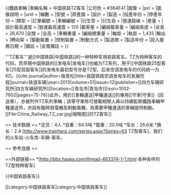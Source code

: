 {{鐵路車輛
|車輛名稱 = 中国铁路TZ客车
|公司色 = #364E41
|圖像 = 
|pxl = 
|圖像說明 =
|unit = 
|輛數 = 
|型號 =
|原產國 = 
|設計 = 
|製造 = 
|投產年份 = 
|停產年份 = 
|類型 = 
|訂單編號 = 
|車輛編號 = 
|衍生型 = 
|衍生自 = 
|營運路線 = 
|產量 = 
|設計最高速度 = 
|營運最高速度 = 120
|載客量 =
|編組載客量 = 
|編組長度 = 
|全長 = 26,670
|全闊 = 
|全高 = 
|車輛重量 = 
|編組總重量 = 
|軸距 = 
|軌距 = 1,435
|輸出 = 
|轉向架 = 
|驅動裝置 = 
|控制裝置 = 
|制動方式 = 
|製造商 = 
|製造年份 = 
|投入服務日期 = 
|備註 = 
|全寬備註 = 
}}

'''TZ客车'''是[[中国铁路|中国铁路]]的一种特种军用铁路客车。TZ为特种客车的代码，而早期中国铁路的[[发电车|发电车]]也编为TZ系列，用于[[中国铁路25型客车|25型双层客车]]的发电车最初型号亦是TZ型，后来空调发电车的代码统一为KD。<ref>{{cite journal|author=施青松|title=我国铁路空调发电车的发展历程|journal=铁道车辆|year=2013|volume=51|issue=12|publisher=[[四方车辆研究所|四方车辆研究所]]|location=[[青岛市|青岛市]]|issn=1002-7602|pages=75-78}}</ref>此外，用於[[車輛運送|甲種運送]]的專用[[守車|守車]]（回送車），亦被列作TZ系列車輛；該等守車除可接載相關人員以持續監察鐵路車輛甲種運送外，亦設有臨時發電機及制動風機，為需要甲種運送的車輛提供制動。
[[File:China_Railway_TZ_car.jpg|缩略图]]的TZ客车]]

== 技术数据 ==
*定员：4人
*自重：64.5吨
*载重：20.5吨
*车长：26.6米
*换长：2.4 <ref>[http://www.trainfanz.com/series.aspx?Series=63 TZ型客车]，我们的火车站-火车库-车辆-客车。</ref>

== 参考连接 ==
<references />

==外部链接==
*[http://bbs.hasea.com/thread-463374-1-1.html 各种各样的TZ型特种客车]

{{中国铁路客车}}

[[category:中国铁路客车|category:中国铁路客车]]